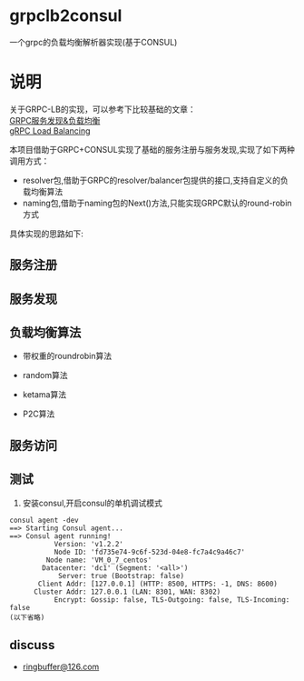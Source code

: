 # grpclb2consul 
一个grpc的负载均衡解析器实现(基于CONSUL)

# 说明

关于GRPC-LB的实现，可以参考下比较基础的文章：</br>
[GRPC服务发现&负载均衡](https://segmentfault.com/a/1190000008672912) </br>
[gRPC Load Balancing](https://grpc.io/blog/loadbalancing/) </br>

本项目借助于GRPC+CONSUL实现了基础的服务注册与服务发现,实现了如下两种调用方式：</br>

-	resolver包,借助于GRPC的resolver/balancer包提供的接口,支持自定义的负载均衡算法</br>
-	naming包,借助于naming包的Next()方法,只能实现GRPC默认的round-robin方式</br>

具体实现的思路如下:

## 服务注册


## 服务发现


## 负载均衡算法

- 带权重的roundrobin算法 

- random算法

- ketama算法

- P2C算法


## 服务访问



## 测试
1.	安装consul,开启consul的单机调试模式
```
consul agent -dev
==> Starting Consul agent...
==> Consul agent running!
           Version: 'v1.2.2'
           Node ID: 'fd735e74-9c6f-523d-04e8-fc7a4c9a46c7'
         Node name: 'VM_0_7_centos'
        Datacenter: 'dc1' (Segment: '<all>')
            Server: true (Bootstrap: false)
       Client Addr: [127.0.0.1] (HTTP: 8500, HTTPS: -1, DNS: 8600)
      Cluster Addr: 127.0.0.1 (LAN: 8301, WAN: 8302)
           Encrypt: Gossip: false, TLS-Outgoing: false, TLS-Incoming: false
(以下省略)
```

## discuss

- ringbuffer@126.com
